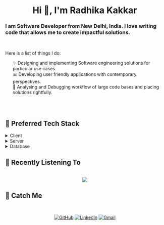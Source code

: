 <h1 align="center">Hi 👋, I'm Radhika Kakkar</h1>

<h3>
I am Software Developer from New Delhi, India. I love writing code that allows me to create impactful solutions.
</h3>    
<br>

Here is a list of things I do:
<ul>

✨ Designing and implementing Software engineering solutions for particular use cases.<br>
📊 Developing user friendly applications with contemporary perspectives.<br>
🔎 Analysing and Debugging workflow of large code bases and placing solutions rightfully.<br>

</ul>
<br>
<br>

<summary><h2>🦾 Preferred Tech Stack</h2></summary>
<details>
  <summary>Client</summary>
  <ul>
    <li><a href="https://reactjs.org/">React.js</a></li>
    <li><a href="">JavaScript</a></li>
    <li><a href="">CSS</a></li>
    <li><a href="">Bootstrap/Tailwind</a></li>
  </ul>
</details>

<details>
  <summary>Server</summary>
  <ul>
    <li><a href="">FastAPI</a></li>
    <li><a href="">Node</a></li>
  </ul>
</details>

<details>
<summary>Database</summary>
  <ul>
     <li><a href="">MongoDB</a></li>
    <li><a href="">MySQL</a></li>
   
  </ul>
</details>


<summary><h2> Recently Listening To</h2></summary>

<div align="center">
<br>
<img src="https://apple-music-cards.vercel.app/?" align="center">
</a>
</div>
<!-- <details> -->
<summary><h2>🥰 Catch Me </h2></summary>
<div align="center">
<br>

[![GitHub](https://img.shields.io/badge/github-%23121011.svg?style=for-the-badge&logo=github&logoColor=white)](https://github.com/radhikakakkar)
[![LinkedIn](https://img.shields.io/badge/linkedin-%230077B5.svg?style=for-the-badge&logo=linkedin&logoColor=white)](https://www.linkedin.com/in/radhika-kakkar/)
[![Gmail](https://img.shields.io/badge/Gmail-D14836?style=for-the-badge&logo=gmail&logoColor=white)](mailto:radhika3273@gmail.com)

</div>
<!-- </details>  -->
